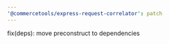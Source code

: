 ```yaml
---
'@commercetools/express-request-correlator': patch
---
```


fix(deps): move preconstruct to dependencies
